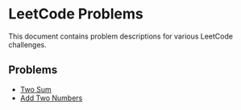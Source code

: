 # LeetCode Problems

This document contains problem descriptions for various LeetCode challenges.

## Problems

- [Two Sum](../Problems/two-sum.md)
- [Add Two Numbers](../Problems/Add-Two-Numbers.md)
